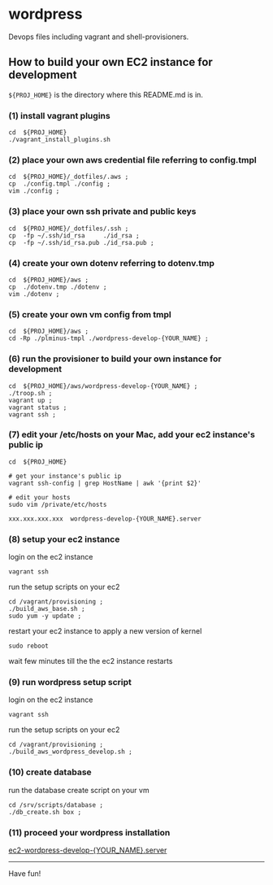 # wordpress

Devops files including vagrant and shell-provisioners.

## How to build your own EC2 instance for development

`${PROJ_HOME}` is the directory where this README.md is in.

### (1) install vagrant plugins

```
cd  ${PROJ_HOME}
./vagrant_install_plugins.sh
```

### (2) place your own aws credential file referring to config.tmpl

```
cd  ${PROJ_HOME}/_dotfiles/.aws ;
cp  ./config.tmpl ./config ;
vim ./config ;
```

### (3) place your own ssh private and public keys

```
cd  ${PROJ_HOME}/_dotfiles/.ssh ;
cp  -fp ~/.ssh/id_rsa     ./id_rsa ;
cp  -fp ~/.ssh/id_rsa.pub ./id_rsa.pub ;
```

### (4) create your own dotenv referring to dotenv.tmp

```
cd  ${PROJ_HOME}/aws ;
cp  ./dotenv.tmp ./dotenv ;
vim ./dotenv ;
```

### (5) create your own vm config from tmpl

```
cd  ${PROJ_HOME}/aws ;
cd -Rp ./plminus-tmpl ./wordpress-develop-{YOUR_NAME} ;
```

### (6) run the provisioner to build your own instance for development

```
cd  ${PROJ_HOME}/aws/wordpress-develop-{YOUR_NAME} ;
./troop.sh ;
vagrant up ;
vagrant status ;
vagrant ssh ;
```

### (7) edit your /etc/hosts on your Mac, add your ec2 instance's public ip

```
cd  ${PROJ_HOME}

# get your instance's public ip
vagrant ssh-config | grep HostName | awk '{print $2}'

# edit your hosts
sudo vim /private/etc/hosts

xxx.xxx.xxx.xxx  wordpress-develop-{YOUR_NAME}.server
```

### (8) setup your ec2 instance

login on the ec2 instance

```
vagrant ssh
```

run the setup scripts on your ec2

```
cd /vagrant/provisioning ;
./build_aws_base.sh ;
sudo yum -y update ;
```

restart your ec2 instance to apply a new version of kernel

```
sudo reboot
```

wait few minutes till the the ec2 instance restarts

### (9) run wordpress setup script

login on the ec2 instance

```
vagrant ssh
```

run the setup scripts on your ec2

```
cd /vagrant/provisioning ;
./build_aws_wordpress_develop.sh ;
```

### (10) create database

run the database create script on your vm

```
cd /srv/scripts/database ;
./db_create.sh box ;
```

### (11) proceed your wordpress installation

[ec2-wordpress-develop-{YOUR_NAME}.server](https://ec2-wordpress-develop-{YOUR_NAME}.server)

-----

Have fun!
